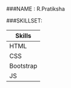 ###NAME :
R.Pratiksha

###SKILLSET:

| Skills         |
| -------------  |
| HTML           |
| CSS            |
| Bootstrap      | 
| JS             |
